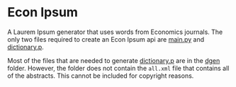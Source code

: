 # Econ Ipsum

A Laurem Ipsum generator that uses words from Economics journals. The only two files required to create an Econ Ipsum api are [main.py](main.py) and [dictionary.p](dictionary.p).

Most of the files that are needed to generate [dictionary.p](dictionary.p) are in the [dgen](dgen) folder. However, the folder does not contain the `all.xml` file that contains all of the abstracts. This cannot be included for copyright reasons.
